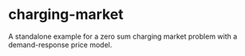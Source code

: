# charging-market
A standalone example for a zero sum charging market problem with a demand-response price model.
